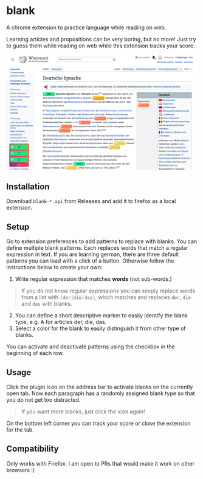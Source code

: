 # blank
A chrome extension to practice language while reading on web.

Learning articles and propositions can be very boring, but no more!
Just try to guess them while reading on web while this extension tracks your score.

![](screenshot.png)

## Installation
Download `blank-*.xpi` from Releases and add it to firefox as a local extension.

## Setup
Go to extension preferences to add patterns to replace with blanks.
You can define multiple blank patterns. Each replaces words that match a regular expression in text.
If you are learning german, there are three default patterns you can load with a click of a button.
Otherwise follow the instructions below to create your own:

1. Write regular expression that matches **words** (not sub-words.)
> If you do not know regular expressions you can simply replace words from a list with `(der|die|das)`, which matches and replaces `der`, `die` and `das` with blanks.
2. You can define a short descriptive marker to easily identify the blank type, e.g. A for articles der, die, das.
3. Select a color for the blank to easily distinguish it from other type of blanks.

You can activate and deactivate patterns using the checkbox in the beginning of each row.

## Usage
Click the plugin icon on the address bar to activate blanks on the currently open tab.
Now each paragraph has a randomly assigned blank type so that you do not get too distracted.

> If you want more blanks, just click the icon again!

On the bottom left corner you can track your score or close the extension for the tab.

## Compatibility 
Only works with Firefox. I am open to PRs that would make it work on other browsers :)
